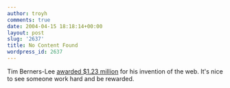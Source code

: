 ```yaml
---
author: troyh
comments: true
date: 2004-04-15 18:18:14+00:00
layout: post
slug: '2637'
title: No Content Found
wordpress_id: 2637
---
```


Tim Berners-Lee [awarded $1.23 million](http://story.news.yahoo.com/news?tmpl=story&cid=582&e=3&u=/nm/20040415/wr_nm/tech_www_award_dc) for his invention of the web. It's nice to see someone work hard and be rewarded.

